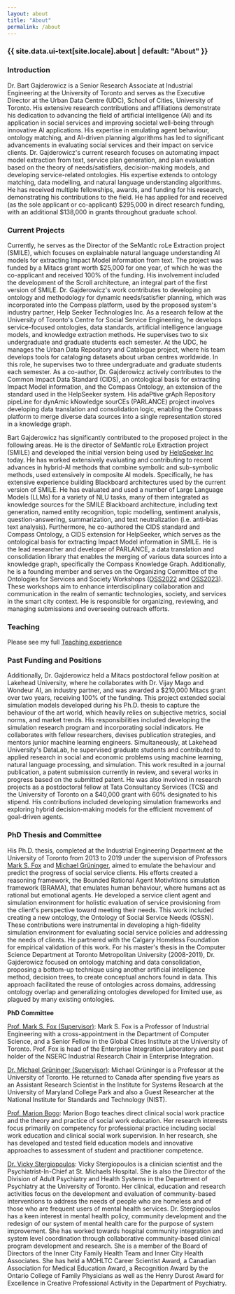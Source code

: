 ```yaml
---
layout: about
title: "About"
permalink: /about
---
```


<h3 class="archive__subtitle">{{ site.data.ui-text[site.locale].about | default: "About" }}</h3>

### Introduction
Dr. Bart Gajderowicz is a Senior Research Associate at Industrial Engineering at the University of Toronto and serves as the Executive Director at the Urban Data Centre (UDC), School of Cities, University of Toronto. His extensive research contributions and affiliations demonstrate his dedication to advancing the field of artificial intelligence (AI) and its application in social services and improving societal well-being through innovative AI applications. His expertise in emulating agent behaviour, ontology matching, and AI-driven planning algorithms has led to significant advancements in evaluating social services and their impact on service clients. Dr. Gajderowicz's current research focuses on automating impact model extraction from text, service plan generation, and plan evaluation based on the theory of needs/satisfiers, decision-making models, and developing service-related ontologies. His expertise extends to ontology matching, data modelling, and natural language understanding algorithms. He has received multiple fellowships, awards, and funding for his research, demonstrating his contributions to the field. He has applied for and received (as the sole applicant or co-applicant) $295,000 in direct research funding, with an additional $138,000 in grants throughout graduate school.


### Current Projects
Currently, he serves as the Director of the SeMantIc roLe Extraction project (SMILE), which focuses on explainable natural language understanding AI models for extracting Impact Model information from text. The project was funded by a Mitacs grant worth $25,000 for one year, of which he was the co-applicant and received 100% of the funding. His involvement included the development of the Scroll architecture, an integral part of the first version of SMILE. Dr. Gajderowicz's work contributes to developing an ontology and methodology for dynamic needs/satisfier planning, which was incorporated into the Compass platform, used by the proposed system's industry partner, Help Seeker Technologies Inc. As a research fellow at the University of Toronto's Centre for Social Service Engineering, he develops service-focused ontologies, data standards, artificial intelligence language models, and knowledge extraction methods. He supervises two to six undergraduate and graduate students each semester. At the UDC, he manages the Urban Data Repository and Catalogue project, where his team develops tools for cataloging datasets about urban centres worldwide. In this role, he supervises two to three undergraduate and graduate students each semester. As a co-author, Dr. Gajderowicz actively contributes to the Common Impact Data Standard (CIDS), an ontological basis for extracting Impact Model information, and the Compass Ontology, an extension of the standard used in the HelpSeeker system. His adaPtive grAph Repository pipeLine for dynAmic kNowledge sourCEs (PARLANCE) project involves developing data translation and consolidation logic, enabling the Compass platform to merge diverse data sources into a single representation stored in a knowledge graph.

Bart Gajderowicz has significantly contributed to the proposed project in the following areas. He is the director of SeMantIc roLe Extraction project (SMILE) and developed the initial version being used by [HelpSeeker Inc](https://helpseeker.org) today. He has worked extensively evaluating and contributing to recent advances in hybrid-AI methods that combine symbolic and sub-symbolic methods, used extensively in composite AI models. Specifically, he has extensive experience building Blackboard architectures used by the current version of SMILE. He has evaluated and used a number of Large Language Models (LLMs) for a variety of NLU tasks, many of them integrated as knowledge sources for the SMILE Blackboard architecture, including text generation, named entity recognition, topic modelling, sentiment analysis, question-answering, summarization, and text neutralization (i.e. anti-bias text analysis). Furthermore, he co-authored the CIDS standard and Compass Ontology, a CIDS extension for HelpSeeker, which serves as the ontological basis for extracting Impact Model information in SMILE. He is the lead researcher and developer of PARLANCE, a data translation and consolidation library that enables the merging of various data sources into a knowledge graph, specifically the Compass Knowledge Graph. Additionally, he is a founding member and serves on the Organizing Committee of the Ontologies for Services and Society Workshops ([OSS2022](https://csse.utoronto.ca/oss2022) and [OSS2023](https://csse.utoronto.ca/oss2023)). These workshops aim to enhance interdisciplinary collaboration and communication in the realm of semantic technologies, society, and services in the smart city context. He is responsible for organizing, reviewing, and managing submissions and overseeing outreach efforts.

### Teaching

Please see my full [Teaching experience](/about/teaching)


### Past Funding and Positions
Additionally, Dr. Gajderowicz held a Mitacs postdoctoral fellow position at Lakehead University, where he collaborates with Dr. Vijay Mago and Wondeur AI, an industry partner, and was awarded a $210,000 Mitacs grant over two years, receiving 100% of the funding. This project extended social simulation models developed during his Ph.D. thesis to capture the behaviour of the art world, which heavily relies on subjective metrics, social norms, and market trends. His responsibilities included developing the simulation research program and incorporating social indicators. He collaborates with fellow researchers, devises publication strategies, and mentors junior machine learning engineers. Simultaneously, at Lakehead University's DataLab, he supervised graduate students and contributed to applied research in social and economic problems using machine learning, natural language processing, and simulation. This work resulted in a journal publication, a patent submission currently in review, and several works in progress based on the submitted patent. He was also involved in research projects as a postdoctoral fellow at Tata Consultancy Services (TCS) and the University of Toronto on a $40,000 grant with 60% designated to his stipend. His contributions included developing simulation frameworks and exploring hybrid decision-making models for the efficient movement of goal-driven agents.

### PhD Thesis and Committee
His Ph.D. thesis, completed at the Industrial Engineering Department at the University of Toronto from 2013 to 2019 under the supervision of Professors [Mark S. Fox](http://www.eil.utoronto.ca/members/msf/) and [Michael Grüninger](https://www.mie.utoronto.ca/faculty_staff/gruninger/), aimed to emulate the behaviour and predict the progress of social service clients. His efforts created a reasoning framework, the Bounded Rational Agent MotivAtions simulation framework (BRAMA), that emulates human behaviour, where humans act as rational but emotional agents. He developed a service client agent and simulation environment for holistic evaluation of service provisioning from the client's perspective toward meeting their needs. This work included creating a new ontology, the Ontology of Social Service Needs (OSSN). These contributions were instrumental in developing a high-fidelity simulation environment for evaluating social service policies and addressing the needs of clients. He partnered with the Calgary Homeless Foundation for empirical validation of this work. For his master's thesis in the Computer Science Department at Toronto Metropolitan University (2008-2011), Dr. Gajderowicz focused on ontology matching and data consolidation, proposing a bottom-up technique using another artificial intelligence method, decision trees, to create conceptual anchors found in data. This approach facilitated the reuse of ontologies across domains, addressing ontology overlap and generalizing ontologies developed for limited use, as plagued by many existing ontologies.

**PhD Committee**

[Prof. Mark S. Fox (Supervisor)](http://www.eil.utoronto.ca/members/msf/): Mark S. Fox is a Professor of Industrial Engineering with a cross-appointment in the Department of Computer Science, and a Senior Fellow in the Global Cities Institute at the University of Toronto. Prof. Fox is head of the Enterprise Integration Laboratory and past holder of the NSERC Industrial Research Chair in Enterprise Integration.

[Dr. Michael Grüninger (Supervisor)](http://stl.mie.utoronto.ca/gruninger.html): Michael Grüninger is a Professor at the University of Toronto. He returned to Canada after spending five years as an Assistant Research Scientist in the Institute for Systems Research at the University of Maryland College Park and also a Guest Researcher at the National Institute for Standards and Technology (NIST).

[Prof. Marion Bogo](http://socialwork.utoronto.ca/profiles/marion-bogo/): Marion Bogo teaches direct clinical social work practice and the theory and practice of social work education. Her research interests focus primarily on competency for professional practice including social work education and clinical social work supervision. In her research, she has developed and tested field education models and innovative approaches to assessment of student and practitioner competence.

[Dr. Vicky Stergiopoulos](http://www.psychiatry.utoronto.ca/people/dr-vicky-stergiopoulos/): Vicky Stergiopoulos is a clinician scientist and the Psychiatrist-In-Chief at St. Michaels Hospital. She is also the Director of the Division of Adult Psychiatry and Health Systems in the Department of Psychiatry at the University of Toronto. Her clinical, education and research activities focus on the development and evaluation of community-based interventions to address the needs of people who are homeless and of those who are frequent users of mental health services. Dr. Stergiopoulos has a keen interest in mental health policy, community development and the redesign of our system of mental health care for the purpose of system improvement. She has worked towards hospital community integration and system level coordination through collaborative community-based clinical program development and research. She is a member of the Board of Directors of the Inner City Family Health Team and Inner City Health Associates. She has held a MOHLTC Career Scientist Award, a Canadian Association for Medical Education Award, a Recognition Award by the Ontario College of Family Physicians as well as the Henry Durost Award for Excellence in Creative Professional Activity in the Department of Psychiatry.